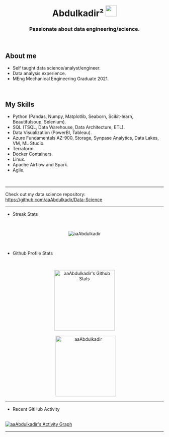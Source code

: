 <h1 align="center">Abdulkadir&sup2 <img src="https://media.giphy.com/media/hvRJCLFzcasrR4ia7z/giphy.gif" width="35"></h1>

<h3 align="center">Passionate about data engineering/science.</h3>

<br/>

## About me
- Self taught data science/analyst/engineer.
- Data analysis experience.
- MEng Mechanical Engineering Graduate 2021.

<br>

## My Skills

- Python (Pandas, Numpy, Matplotlib, Seaborn, Scikit-learn, Beautifulsoup, Selenium).
- SQL (TSQL, Data Warehouse, Data Architecture, ETL).
- Data Visualization (PowerBI, Tableau).
- Azure Fundamentals AZ-900, Storage, Synpase Analytics, Data Lakes, VM, ML Studio.
- Terraform.
- Docker Containers.
- Linux.
- Apache Airflow and Spark.
- Agile.

<br>

----
 Check out my data science repository: https://github.com/aaAbdulkadir/Data-Science

----


  - Streak Stats
  <br/>
<p align="center"><img src="https://github-readme-streak-stats.herokuapp.com/?user=aaAbdulkadir&theme=algolia" alt="aaAbdulkadir" /></p>
  <br/>
	
  - Github Profile Stats
  <br/>
  <p align="center">
    <a href="https://github.com/anuraghazra/github-readme-stats"><img alt="aaAbdulkadir's Github Stats" src="https://github-readme-stats.vercel.app/api?username=aaAbdulkadir&show_icons=true&count_private=true&theme=algolia" height="192px"/></a>
<br/>
<br/>
  &nbsp;
	  <img src="https://github-readme-stats.vercel.app/api/top-langs?username=aaAbdulkadir&langs_count=10&show_icons=true&locale=en&layout=compact&theme=algolia" alt="aaAbdulkadir" height="192px"/>
<br/>

----

  - Recent GitHub Activity
  <br/>
   <a href="https://github.com/aaAbdulkadir"><img alt="aaAbdulkadir's Activity Graph" src="https://activity-graph.herokuapp.com/graph?username=aaAbdulkadir&custom_title=aaAbdulkadir's%20Contribution%20Graph&theme=react-dark" /></a>
  <br/>


-----
